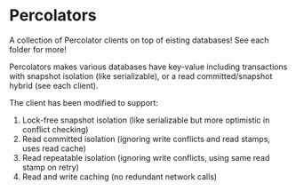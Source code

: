 # Percolators

A collection of Percolator clients on top of eisting databases! See each folder for more!

Percolators makes various databases have key-value including transactions with snapshot isolation (like serializable), or a read committed/snapshot hybrid (see each client).

The client has been modified to support:
1. Lock-free snapshot isolation (like serializable but more optimistic in conflict checking)
2. Read committed isolation (ignoring write conflicts and read stamps, uses read cache)
3. Read repeatable isolation (ignoring write conflicts, using same read stamp on retry)
4. Read and write caching (no redundant network calls)